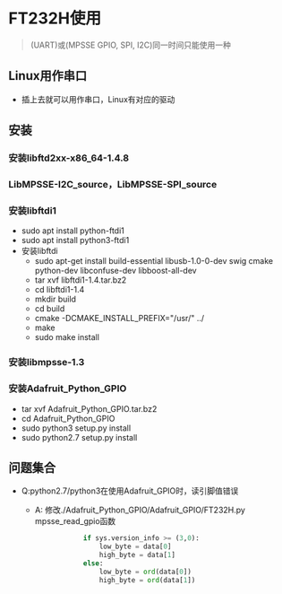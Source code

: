 # FT232H使用

> (UART)或(MPSSE GPIO, SPI, I2C)同一时间只能使用一种

## Linux用作串口

* 插上去就可以用作串口，Linux有对应的驱动

## 安装

### 安装libftd2xx-x86_64-1.4.8

### LibMPSSE-I2C_source，LibMPSSE-SPI_source

### 安装libftdi1

* sudo apt install python-ftdi1
* sudo apt install python3-ftdi1
* 安装libftdi
  * sudo apt-get install build-essential libusb-1.0-0-dev swig cmake python-dev libconfuse-dev libboost-all-dev
  * tar xvf libftdi1-1.4.tar.bz2
  * cd libftdi1-1.4
  * mkdir build
  * cd build
  * cmake -DCMAKE_INSTALL_PREFIX="/usr/" ../
  * make
  * sudo make install

### 安装libmpsse-1.3

### 安装Adafruit_Python_GPIO

* tar xvf  Adafruit_Python_GPIO.tar.bz2
* cd Adafruit_Python_GPIO
* sudo python3 setup.py install
* sudo python2.7 setup.py install

## 问题集合

* Q:python2.7/python3在使用Adafruit_GPIO时，读引脚值错误
  * A: 修改./Adafruit_Python_GPIO/Adafruit_GPIO/FT232H.py mpsse_read_gpio函数

    ```Python
                if sys.version_info >= (3,0):
                    low_byte = data[0]
                    high_byte = data[1]
                else:
                    low_byte = ord(data[0])
                    high_byte = ord(data[1])
    ```
